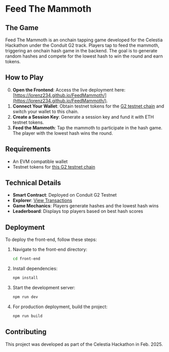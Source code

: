 # Feed The Mammoth

## The Game
Feed The Mammoth is an onchain tapping game developed for the Celestia Hackathon under the Conduit G2 track. Players tap to feed the mammoth, triggering an onchain hash game in the backend. The goal is to generate random hashes and compete for the lowest hash to win the round and earn tokens.

## How to Play  
0. **Open the Frontend**: Access the live deployment here: [https://lorenz234.github.io/FeedMammoth/](https://lorenz234.github.io/FeedMammoth/).  
1. **Connect Your Wallet**: Obtain testnet tokens for the [G2 testnet chain](https://hub.conduit.xyz/mammothon-g2-testnet-4a2w8v0xqy) and switch your wallet to this chain.  
2. **Create a Session Key**: Generate a session key and fund it with ETH testnet tokens.  
3. **Feed the Mammoth**: Tap the mammoth to participate in the hash game. The player with the lowest hash wins the round.

## Requirements
- An EVM compatible wallet
- Testnet tokens for [this G2 testnet chain](https://hub.conduit.xyz/mammothon-g2-testnet-4a2w8v0xqy)

## Technical Details
- **Smart Contract**: Deployed on Conduit G2 Testnet
- **Explorer**: [View Transactions](https://explorer-mammothon-g2-testnet-4a2w8v0xqy.t.conduit.xyz/address/0x590557c2763b3EC19E572eD3AbcC53303c5f4be7)
- **Game Mechanics**: Players generate hashes and the lowest hash wins
- **Leaderboard**: Displays top players based on best hash scores

## Deployment
To deploy the front-end, follow these steps:

1. Navigate to the front-end directory:
   ```sh
   cd front-end
   ```
2. Install dependencies:
   ```sh
   npm install
   ```
3. Start the development server:
   ```sh
   npm run dev
   ```
4. For production deployment, build the project:
   ```sh
   npm run build
   ```

## Contributing
This project was developed as part of the Celestia Hackathon in Feb. 2025.

